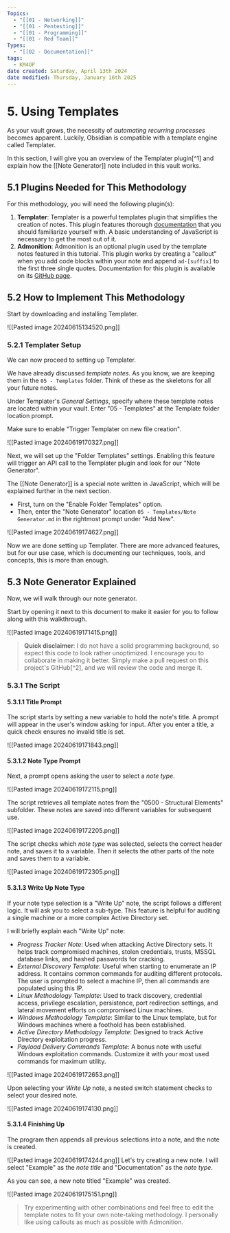 ```yaml
---
Topics:
  - "[[01 - Networking]]"
  - "[[01 - Pentesting]]"
  - "[[01 - Programming]]"
  - "[[01 - Red Team]]"
Types:
  - "[[02 - Documentation]]"
tags:
  - KM4OP
date created: Saturday, April 13th 2024
date modified: Thursday, January 16th 2025
---
```


# 5. Using Templates

As your vault grows, the necessity of *automating recurring processes* becomes apparent. Luckily, Obsidian is compatible with a template engine called Templater.

In this section, I will give you an overview of the Templater plugin[^1] and explain how the [[Note Generator]] note included in this vault works.

## 5.1 Plugins Needed for This Methodology

For this methodology, you will need the following plugin(s):

1. **Templater**: Templater is a powerful templates plugin that simplifies the creation of notes. This plugin features thorough [documentation](https://silentvoid13.github.io/Templater/) that you should familiarize yourself with. A basic understanding of JavaScript is necessary to get the most out of it.
2. **Admonition**: Admonition is an optional plugin used by the template notes featured in this tutorial. This plugin works by creating a "callout" when you add code blocks within your note and append `ad-[suffix]` to the first three single quotes. Documentation for this plugin is available on its [GitHub page](https://github.com/javalent/admonitions).

## 5.2 How to Implement This Methodology

Start by downloading and installing Templater.

![[Pasted image 20240615134520.png]]

### 5.2.1 Templater Setup

We can now proceed to setting up Templater.

We have already discussed *template notes*. As you know, we are keeping them in the `05 - Templates` folder. Think of these as the skeletons for all your future notes.

Under Templater's *General Settings*, specify where these template notes are located within your vault. Enter "05 - Templates" at the Template folder location prompt.

Make sure to enable "Trigger Templater on new file creation".

![[Pasted image 20240619170327.png]]

Next, we will set up the "Folder Templates" settings. Enabling this feature will trigger an API call to the Templater plugin and look for our "Note Generator".

The [[Note Generator]] is a special note written in JavaScript, which will be explained further in the next section.

- First, turn on the "Enable Folder Templates" option.
- Then, enter the "Note Generator" location `05 - Templates/Note Generator.md` in the rightmost prompt under "Add New".

![[Pasted image 20240619174627.png]]

Now we are done setting up Templater. There are more advanced features, but for our use case, which is documenting our techniques, tools, and concepts, this is more than enough.

## 5.3 Note Generator Explained

Now, we will walk through our note generator.

Start by opening it next to this document to make it easier for you to follow along with this walkthrough.

![[Pasted image 20240619171415.png]]

> **Quick disclaimer**: I do not have a solid programming background, so expect this code to look rather unoptimized. I encourage you to collaborate in making it better. Simply make a pull request on this project's GitHub[^2], and we will review the code and merge it.

### 5.3.1 The Script

#### 5.3.1.1 Title Prompt

The script starts by setting a new variable to hold the note's title. A prompt will appear in the user's window asking for input. After you enter a title, a quick check ensures no invalid title is set.

![[Pasted image 20240619171843.png]]

#### 5.3.1.2 Note Type Prompt

Next, a prompt opens asking the user to select a *note type*.

![[Pasted image 20240619172115.png]]

The script retrieves all template notes from the "0500 - Structural Elements" subfolder. These notes are saved into different variables for subsequent use.

![[Pasted image 20240619172205.png]]

The script checks which *note type* was selected, selects the correct header note, and saves it to a variable. Then it selects the other parts of the note and saves them to a variable.

![[Pasted image 20240619172305.png]]

#### 5.3.1.3 Write Up Note Type

If your note type selection is a "Write Up" note, the script follows a different logic. It will ask you to select a sub-type. This feature is helpful for auditing a single machine or a more complex Active Directory set.

I will briefly explain each "Write Up" note:

- *Progress Tracker Note*: Used when attacking Active Directory sets. It helps track compromised machines, stolen credentials, trusts, MSSQL database links, and hashed passwords for cracking.
- *External Discovery Template*: Useful when starting to enumerate an IP address. It contains common commands for auditing different protocols. The user is prompted to select a machine IP, then all commands are populated using this IP.
- *Linux Methodology Template*: Used to track discovery, credential access, privilege escalation, persistence, port redirection settings, and lateral movement efforts on compromised Linux machines.
- *Windows Methodology Template*: Similar to the Linux template, but for Windows machines where a foothold has been established.
- *Active Directory Methodology Template*: Designed to track Active Directory exploitation progress.
- *Payload Delivery Commands Template*: A bonus note with useful Windows exploitation commands. Customize it with your most used commands for maximum utility.

![[Pasted image 20240619172653.png]]

Upon selecting your *Write Up* note, a nested switch statement checks to select your desired note.

![[Pasted image 20240619174130.png]]

#### 5.3.1.4 Finishing Up

The program then appends all previous selections into a note, and the note is created.

![[Pasted image 20240619174244.png]]
Let's try creating a new note. I will select "Example" as the *note title* and "Documentation" as the *note type*.

As you can see, a new note titled "Example" was created.

![[Pasted image 20240619175151.png]]

> Try experimenting with other combinations and feel free to edit the template notes to fit your own note-taking methodology. I personally like using callouts as much as possible with Admonition.
